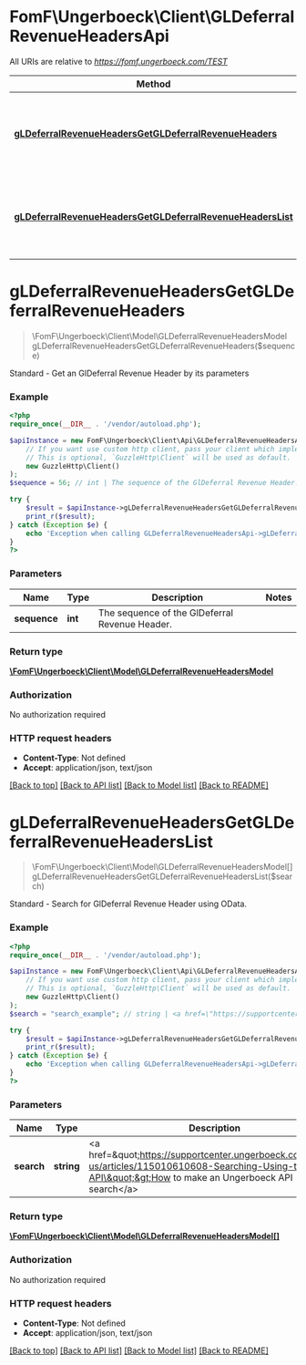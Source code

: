 # FomF\Ungerboeck\Client\GLDeferralRevenueHeadersApi

All URIs are relative to *https://fomf.ungerboeck.com/TEST*

Method | HTTP request | Description
------------- | ------------- | -------------
[**gLDeferralRevenueHeadersGetGLDeferralRevenueHeaders**](GLDeferralRevenueHeadersApi.md#gLDeferralRevenueHeadersGetGLDeferralRevenueHeaders) | **GET** /api/v1/GLDeferralRevenueHeaders/{Sequence} | Standard - Get an GlDeferral Revenue Header by its parameters
[**gLDeferralRevenueHeadersGetGLDeferralRevenueHeadersList**](GLDeferralRevenueHeadersApi.md#gLDeferralRevenueHeadersGetGLDeferralRevenueHeadersList) | **GET** /api/v1/GLDeferralRevenueHeaders | Standard - Search for GlDeferral Revenue Header using OData.


# **gLDeferralRevenueHeadersGetGLDeferralRevenueHeaders**
> \FomF\Ungerboeck\Client\Model\GLDeferralRevenueHeadersModel gLDeferralRevenueHeadersGetGLDeferralRevenueHeaders($sequence)

Standard - Get an GlDeferral Revenue Header by its parameters

### Example
```php
<?php
require_once(__DIR__ . '/vendor/autoload.php');

$apiInstance = new FomF\Ungerboeck\Client\Api\GLDeferralRevenueHeadersApi(
    // If you want use custom http client, pass your client which implements `GuzzleHttp\ClientInterface`.
    // This is optional, `GuzzleHttp\Client` will be used as default.
    new GuzzleHttp\Client()
);
$sequence = 56; // int | The sequence of the GlDeferral Revenue Header.

try {
    $result = $apiInstance->gLDeferralRevenueHeadersGetGLDeferralRevenueHeaders($sequence);
    print_r($result);
} catch (Exception $e) {
    echo 'Exception when calling GLDeferralRevenueHeadersApi->gLDeferralRevenueHeadersGetGLDeferralRevenueHeaders: ', $e->getMessage(), PHP_EOL;
}
?>
```

### Parameters

Name | Type | Description  | Notes
------------- | ------------- | ------------- | -------------
 **sequence** | **int**| The sequence of the GlDeferral Revenue Header. |

### Return type

[**\FomF\Ungerboeck\Client\Model\GLDeferralRevenueHeadersModel**](../Model/GLDeferralRevenueHeadersModel.md)

### Authorization

No authorization required

### HTTP request headers

 - **Content-Type**: Not defined
 - **Accept**: application/json, text/json

[[Back to top]](#) [[Back to API list]](../../README.md#documentation-for-api-endpoints) [[Back to Model list]](../../README.md#documentation-for-models) [[Back to README]](../../README.md)

# **gLDeferralRevenueHeadersGetGLDeferralRevenueHeadersList**
> \FomF\Ungerboeck\Client\Model\GLDeferralRevenueHeadersModel[] gLDeferralRevenueHeadersGetGLDeferralRevenueHeadersList($search)

Standard - Search for GlDeferral Revenue Header using OData.

### Example
```php
<?php
require_once(__DIR__ . '/vendor/autoload.php');

$apiInstance = new FomF\Ungerboeck\Client\Api\GLDeferralRevenueHeadersApi(
    // If you want use custom http client, pass your client which implements `GuzzleHttp\ClientInterface`.
    // This is optional, `GuzzleHttp\Client` will be used as default.
    new GuzzleHttp\Client()
);
$search = "search_example"; // string | <a href=\"https://supportcenter.ungerboeck.com/hc/en-us/articles/115010610608-Searching-Using-the-API\">How to make an Ungerboeck API search</a>

try {
    $result = $apiInstance->gLDeferralRevenueHeadersGetGLDeferralRevenueHeadersList($search);
    print_r($result);
} catch (Exception $e) {
    echo 'Exception when calling GLDeferralRevenueHeadersApi->gLDeferralRevenueHeadersGetGLDeferralRevenueHeadersList: ', $e->getMessage(), PHP_EOL;
}
?>
```

### Parameters

Name | Type | Description  | Notes
------------- | ------------- | ------------- | -------------
 **search** | **string**| &lt;a href&#x3D;\&quot;https://supportcenter.ungerboeck.com/hc/en-us/articles/115010610608-Searching-Using-the-API\&quot;&gt;How to make an Ungerboeck API search&lt;/a&gt; |

### Return type

[**\FomF\Ungerboeck\Client\Model\GLDeferralRevenueHeadersModel[]**](../Model/GLDeferralRevenueHeadersModel.md)

### Authorization

No authorization required

### HTTP request headers

 - **Content-Type**: Not defined
 - **Accept**: application/json, text/json

[[Back to top]](#) [[Back to API list]](../../README.md#documentation-for-api-endpoints) [[Back to Model list]](../../README.md#documentation-for-models) [[Back to README]](../../README.md)

